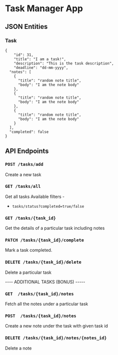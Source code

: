 # Task Manager App

## JSON Entities

### Task
    {
	    "id": 31,
	    "title": "I am a task!",
	    "description": "This is the task description",
	    "deadline": "dd-mm-yyyy",
      "notes": [
        {
          "title": "random note title",
          "body": "I am the note body"
        },
        {
          "title": "random note title",
          "body": "I am the note body"
        },
        {
          "title": "random note title",
          "body": "I am the note body"
        }
      ],
      "completed": false
    }

## API Endpoints 

### `POST /tasks/add` 
Create a new task  

### `GET /tasks/all`
Get all tasks
Available filters - 
- `tasks/status?completed=true/false`

### `GET /tasks/{task_id}`
Get the details of a particular task including notes

### `PATCH /tasks/{task_id}/complete`
Mark a task completed.

### `DELETE /tasks/{task_id}/delete`
Delete a particular task

---- ADDITIONAL TASKS (BONUS) -----

### `GET  /tasks/{task_id}/notes`
Fetch all the notes under a particular task 

### `POST  /tasks/{task_id}/notes` 
Create a new note under the task with given task id 

### `DELETE /tasks/{task_id}/notes/{notes_id}`
Delete a note
